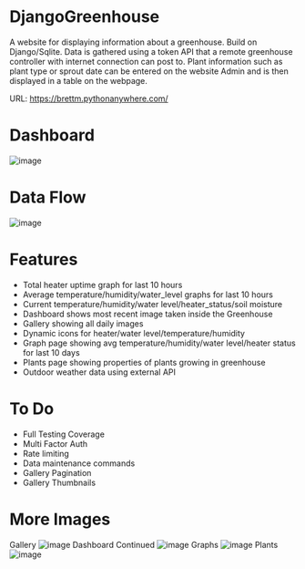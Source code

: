 # DjangoGreenhouse
 
A website for displaying information about a greenhouse. Build on Django/Sqlite. Data is gathered using a token API that a remote greenhouse controller with internet connection can post to. Plant information such as plant type or sprout date can be entered on the website Admin and is then displayed in a table on the webpage.

URL: https://brettm.pythonanywhere.com/


# Dashboard
![image](https://user-images.githubusercontent.com/78938784/152613041-99b240bf-ae12-4202-b2e9-26ee1b67e2ad.png)

# Data Flow
![image](https://user-images.githubusercontent.com/78938784/153938389-753fa3df-3820-44ea-8917-351164548822.png)

# Features
- Total heater uptime graph for last 10 hours
- Average temperature/humidity/water_level graphs for last 10 hours
- Current temperature/humidity/water level/heater_status/soil moisture
- Dashboard shows most recent image taken inside the Greenhouse
- Gallery showing all daily images
- Dynamic icons for heater/water level/temperature/humidity
- Graph page showing avg temperature/humidity/water level/heater status for last 10 days
- Plants page showing properties of plants growing in greenhouse
- Outdoor weather data using external API


# To Do
- Full Testing Coverage
- Multi Factor Auth
- Rate limiting
- Data maintenance commands
- Gallery Pagination
- Gallery Thumbnails

# More Images

Gallery
![image](https://user-images.githubusercontent.com/78938784/152613088-904177c5-141a-4a91-98eb-cdf9d28e35df.png)
Dashboard Continued
![image](https://user-images.githubusercontent.com/78938784/152613175-dc4f7f99-62c0-450e-8fc9-28b4281ae5aa.png)
Graphs
![image](https://user-images.githubusercontent.com/78938784/152613235-099aab65-5d77-494c-bd7d-328bede30a5a.png)
Plants
![image](https://user-images.githubusercontent.com/78938784/152613217-d9829464-0099-4c3b-9a2c-476b614eea4f.png)


